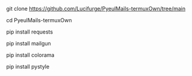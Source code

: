 git clone https://github.com/Lucifurge/PyeulMails-termuxOwn/tree/main

cd PyeulMails-termuxOwn

pip install requests  

pip install mailgun   

pip install colorama  

pip install pystyle  
